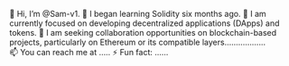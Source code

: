   👋 Hi, I’m @Sam-v1.
👀 I began learning Solidity six months ago.
🌱 I am currently focused on developing decentralized applications (DApps) and tokens. 
💞️ I am seeking collaboration opportunities on blockchain-based projects, particularly on Ethereum or its compatible layers..................  
📫 You can reach me at …..
⚡ Fun fact: ......   
    
<!--- 
Sam-v1/Sam-v1 is a ✨ special ✨ repository because its `README.md` (this file) appears on your GitHub profile. 
You can click the Preview link to take a look at your changes.
--->
